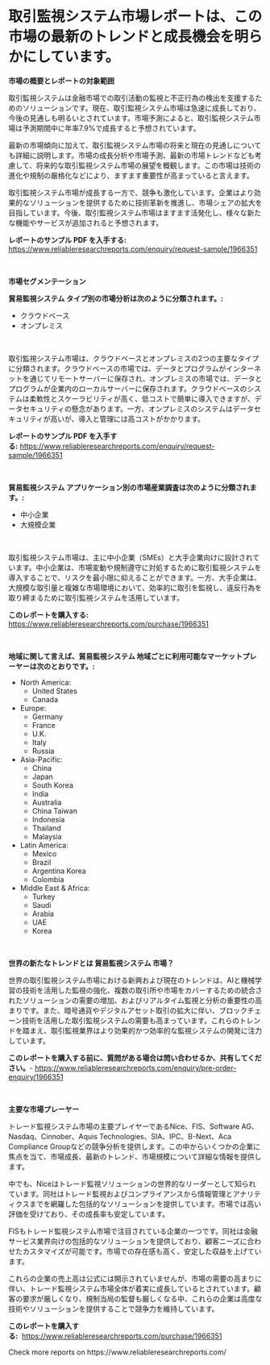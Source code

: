 <p><h1>取引監視システム市場レポートは、この市場の最新のトレンドと成長機会を明らかにしています。</h1></p><p><strong>市場の概要とレポートの対象範囲</strong></p>
<p><p>取引監視システムは金融市場での取引活動の監視と不正行為の検出を支援するためのソリューションです。現在、取引監視システム市場は急速に成長しており、今後の見通しも明るいとされています。市場予測によると、取引監視システム市場は予測期間中に年率7.9%で成長すると予想されています。</p><p>最新の市場傾向に加えて、取引監視システム市場の将来と現在の見通しについても詳細に説明します。市場の成長分析や市場予測、最新の市場トレンドなども考慮して、将来的な取引監視システム市場の展望を概観します。この市場は技術の進化や規制の厳格化などにより、ますます重要性が高まっていると言えます。</p><p>取引監視システム市場が成長する一方で、競争も激化しています。企業はより効果的なソリューションを提供するために技術革新を推進し、市場シェアの拡大を目指しています。今後、取引監視システム市場はますます活発化し、様々な新たな機能やサービスが追加されると予想されます。</p></p>
<p><strong>レポートのサンプル PDF を入手する:</strong> <a href="https://www.reliableresearchreports.com/enquiry/request-sample/1966351">https://www.reliableresearchreports.com/enquiry/request-sample/1966351</a></p>
<p>&nbsp;</p>
<p><strong>市場セグメンテーション</strong></p>
<p><strong>貿易監視システム タイプ別の市場分析は次のように分類されます。:</strong></p>
<p><ul><li>クラウドベース</li><li>オンプレミス</li></ul></p>
<p>&nbsp;</p>
<p><p>取引監視システム市場は、クラウドベースとオンプレミスの2つの主要なタイプに分類されます。クラウドベースの市場では、データとプログラムがインターネットを通じてリモートサーバーに保存され、オンプレミスの市場では、データとプログラムが企業内のローカルサーバーに保存されます。クラウドベースのシステムは柔軟性とスケーラビリティが高く、低コストで簡単に導入できますが、データセキュリティの懸念があります。一方、オンプレミスのシステムはデータセキュリティが高いが、導入と管理には高コストがかかります。</p></p>
<p><strong>レポートのサンプル PDF を入手する:</strong>&nbsp;<a href="https://www.reliableresearchreports.com/enquiry/request-sample/1966351">https://www.reliableresearchreports.com/enquiry/request-sample/1966351</a></p>
<p>&nbsp;</p>
<p><strong> 貿易監視システム アプリケーション別の市場産業調査は次のように分類されます。:</strong></p>
<p><ul><li>中小企業</li><li>大規模企業</li></ul></p>
<p>&nbsp;</p>
<p><p>取引監視システム市場は、主に中小企業（SMEs）と大手企業向けに設計されています。中小企業は、市場変動や規制遵守に対処するために取引監視システムを導入することで、リスクを最小限に抑えることができます。一方、大手企業は、大規模な取引量と複雑な市場環境において、効率的に取引を監視し、違反行為を取り締まるために取引監視システムを活用しています。</p></p>
<p><strong>このレポートを購入する:</strong>&nbsp; <a href="https://www.reliableresearchreports.com/purchase/1966351">https://www.reliableresearchreports.com/purchase/1966351</a></p>
<p>&nbsp;</p>
<p><strong>地域に関して言えば、貿易監視システム 地域ごとに利用可能なマーケットプレーヤーは次のとおりです。:</strong></p>
<p><ul>
    <li>
        North America:
        <ul>
            <li>United States</li>
            <li>Canada</li>
        </ul>
    </li>
    <li>
        Europe:
        <ul>
            <li>Germany</li>
            <li>France</li>
            <li>U.K.</li>
            <li>Italy</li>
            <li>Russia</li>
        </ul>
    </li>
    <li>
        Asia-Pacific:
        <ul>
            <li>China</li>
            <li>Japan</li>
            <li>South Korea</li>
            <li>India</li>
            <li>Australia</li>
            <li>China Taiwan</li>
            <li>Indonesia</li>
            <li>Thailand</li>
            <li>Malaysia</li>
        </ul>
    </li>
    <li>
        Latin America:
        <ul>
            <li>Mexico</li>
            <li>Brazil</li>
            <li>Argentina Korea</li>
            <li>Colombia</li>
        </ul>
    </li>
    <li>
        Middle East & Africa:
        <ul>
            <li>Turkey</li>
            <li>Saudi</li>
            <li>Arabia</li>
            <li>UAE</li>
            <li>Korea</li>
        </ul>
    </li>
    </ul></p>
<p>&nbsp;</p>
<p><strong>世界の新たなトレンドとは 貿易監視システム 市場？</strong></p>
<p><p>世界の取引監視システム市場における新興および現在のトレンドは、AIと機械学習の技術を活用した監視の強化、複数の取引所や市場をカバーするための統合されたソリューションの需要の増加、およびリアルタイム監視と分析の重要性の高まりです。また、暗号通貨やデジタルアセット取引の拡大に伴い、ブロックチェーン技術を活用した取引監視システムの需要も高まっています。これらのトレンドを踏まえ、取引監視業界はより効果的かつ効率的な監視システムの開発に注力しています。</p></p>
<p><strong>このレポートを購入する前に、質問がある場合は問い合わせるか、共有してください。</strong>- <a href="https://www.reliableresearchreports.com/enquiry/pre-order-enquiry/1966351">https://www.reliableresearchreports.com/enquiry/pre-order-enquiry/1966351</a></p>
<p>&nbsp;</p>
<p><strong>主要な市場プレーヤー</strong></p>
<p><p>トレード監視システム市場の主要プレイヤーであるNice、FIS、Software AG、Nasdaq、Cinnober、Aquis Technologies、SIA、IPC、B-Next、Aca Compliance Groupなどの競争分析を提供します。この中からいくつかの企業に焦点を当て、市場成長、最新のトレンド、市場規模について詳細な情報を提供します。</p><p>中でも、Niceはトレード監視ソリューションの世界的なリーダーとして知られています。同社はトレード監視およびコンプライアンスから情報管理とアナリティクスまでを網羅した包括的なソリューションを提供しています。市場では高い評価を受けており、その成長率も安定しています。</p><p>FISもトレード監視システム市場で注目されている企業の一つです。同社は金融サービス業界向けの包括的なソリューションを提供しており、顧客ニーズに合わせたカスタマイズが可能です。市場での存在感も高く、安定した収益を上げています。</p><p>これらの企業の売上高は公式には開示されていませんが、市場の需要の高まりに伴い、トレード監視システム市場全体が着実に成長しているとされています。顧客の要求が厳しくなり、規制当局の監督も厳しくなる中、これらの企業は高度な技術やソリューションを提供することで競争力を維持しています。</p></p>
<p><strong>このレポートを購入する:</strong>&nbsp;&nbsp;<a href="https://www.reliableresearchreports.com/purchase/1966351">https://www.reliableresearchreports.com/purchase/1966351</a></p>
<p>Check more reports on https://www.reliableresearchreports.com/</p>